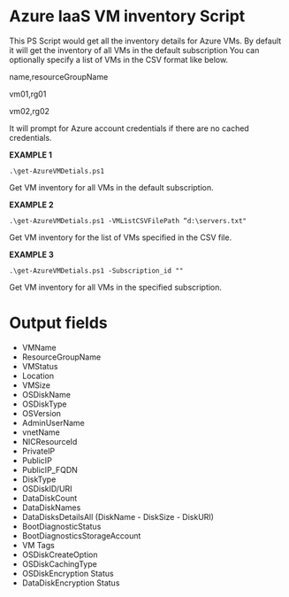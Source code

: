 Azure IaaS VM inventory Script
===================================
This PS Script would get all the inventory details for Azure VMs. 
By default it will get the inventory of all VMs in the default subscription
You can optionally specify a list of VMs in the CSV format like below.

name,resourceGroupName

vm01,rg01

vm02,rg02

It will prompt for Azure account credentials if there are no cached credentials.

**EXAMPLE 1**

    .\get-AzureVMDetials.ps1

Get VM inventory for all VMs in the default subscription.

**EXAMPLE 2**


    .\get-AzureVMDetials.ps1 -VMListCSVFilePath “d:\servers.txt"

Get VM inventory for the list of VMs specified in the CSV file.

**EXAMPLE 3**


    .\get-AzureVMDetials.ps1 -Subscription_id "" 

Get VM inventory for all VMs in the specified subscription.


Output fields
================
 - VMName
 - ResourceGroupName
 - VMStatus
 - Location
 - VMSize
 - OSDiskName
 - OSDiskType
 - OSVersion
 - AdminUserName
 - vnetName
 - NICResourceId
 - PrivateIP
 - PublicIP
 - PublicIP_FQDN
 - DiskType
 - OSDiskID/URI
 - DataDiskCount
 - DataDiskNames
 - DataDisksDetailsAll (DiskName - DiskSize - DiskURI)
 - BootDiagnosticStatus
 - BootDiagnosticsStorageAccount
 - VM Tags
 - OSDiskCreateOption
 - OSDiskCachingType
 - OSDiskEncryption Status
 - DataDiskEncryption Status
